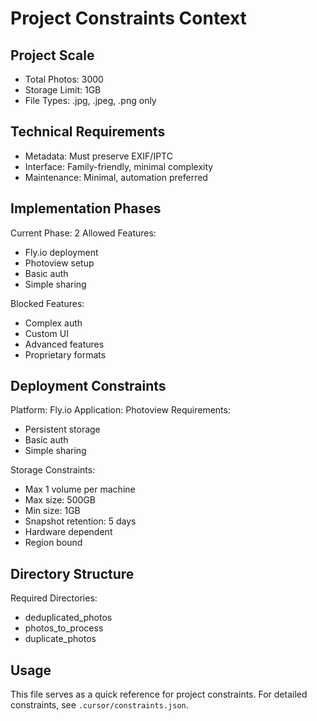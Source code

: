 # Project Constraints Context

## Project Scale

- Total Photos: 3000
- Storage Limit: 1GB
- File Types: .jpg, .jpeg, .png only

## Technical Requirements

- Metadata: Must preserve EXIF/IPTC
- Interface: Family-friendly, minimal complexity
- Maintenance: Minimal, automation preferred

## Implementation Phases

Current Phase: 2
Allowed Features:

- Fly.io deployment
- Photoview setup
- Basic auth
- Simple sharing

Blocked Features:

- Complex auth
- Custom UI
- Advanced features
- Proprietary formats

## Deployment Constraints

Platform: Fly.io
Application: Photoview
Requirements:

- Persistent storage
- Basic auth
- Simple sharing

Storage Constraints:

- Max 1 volume per machine
- Max size: 500GB
- Min size: 1GB
- Snapshot retention: 5 days
- Hardware dependent
- Region bound

## Directory Structure

Required Directories:

- deduplicated_photos
- photos_to_process
- duplicate_photos

## Usage

This file serves as a quick reference for project constraints.
For detailed constraints, see `.cursor/constraints.json`.
